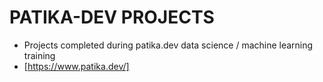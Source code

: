 # PATIKA-DEV PROJECTS
* Projects completed during patika.dev data science / machine learning training
* [https://www.patika.dev/]


